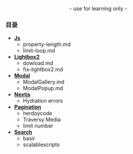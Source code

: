 <p align="center">
    - use for learning only -
</p>

### 目录
- [**Js**](https://github.com/SinsamutQ/fontend/tree/main/Js)
    - property-length.md
    - limit-loop.md
- [**Lightbox2**](https://github.com/SinsamutQ/fontend/tree/main/Lightbox2)
    - dowload.md
    - fix-lightbox2.md
- [**Modal**](https://github.com/SinsamutQ/fontend/tree/main/modal)
    - ModalGallery.md
    - ModalPopup.md
- [**Nextjs**](https://github.com/SinsamutQ/fontend/tree/main/Nextjs)
    - Hydration errors
- [**Pagination**](https://github.com/SinsamutQ/fontend/tree/main/Pagination)
    - herdoycode
    - Traversy Media
    - limit number
- [**Search**](https://github.com/SinsamutQ/fontend/tree/main/Search)
    - basir
    - scalablescripts